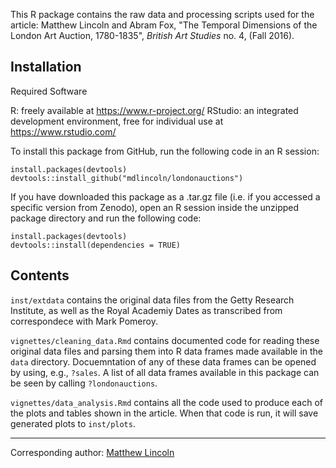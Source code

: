 This R package contains the raw data and processing scripts used for the article: Matthew Lincoln and Abram Fox, "The Temporal Dimensions of the London Art Auction, 1780-1835", _British Art Studies_ no. 4, (Fall 2016).

## Installation

Required Software

R: freely available at <https://www.r-project.org/>
RStudio: an integrated development environment, free for individual use at <https://www.rstudio.com/>

To install this package from GitHub, run the following code in an R session:

```{r}
install.packages(devtools)
devtools::install_github("mdlincoln/londonauctions")
```

If you have downloaded this package as a .tar.gz file (i.e. if you accessed a specific version from Zenodo), open an R session inside the unzipped package directory and run the following code:

```{r}
install.packages(devtools)
devtools::install(dependencies = TRUE)
```

## Contents

`inst/extdata` contains the original data files from the Getty Research Institute, as well as the Royal Academiy Dates as transcribed from correspondece with Mark Pomeroy.

`vignettes/cleaning_data.Rmd` contains documented code for reading these original data files and parsing them into R data frames made available in the `data` directory.
Docuemntation of any of these data frames can be opened by using, e.g., `?sales`.
A list of all data frames available in this package can be seen by calling `?londonauctions`.

`vignettes/data_analysis.Rmd` contains all the code used to produce each of the plots and tables shown in the article.
When that code is run, it will save generated plots to `inst/plots`.

---
Corresponding author: [Matthew Lincoln](http://matthewlincoln.net)
